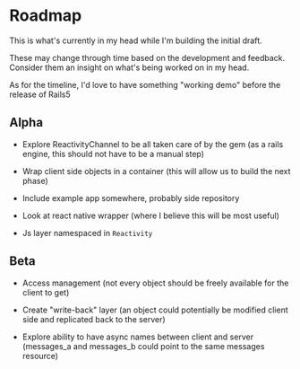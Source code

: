 # Roadmap

This is what's currently in my head while I'm building the initial draft.

These may change through time based on the development and feedback. Consider them an insight on what's being worked on in my head.

As for the timeline, I'd love to have something "working demo" before the release of Rails5

## Alpha

- Explore ReactivityChannel to be all taken care of by the gem (as a rails engine, this should not have to be a manual step)

- Wrap client side objects in a container (this will allow us to build the next phase)

- Include example app somewhere, probably side repository

- Look at react native wrapper (where I believe this will be most useful)

- Js layer namespaced in `Reactivity`

## Beta

- Access management (not every object should be freely available for the client to get)

- Create "write-back" layer (an object could potentially be modified client side and replicated back to the server)

- Explore ability to have async names between client and server (messages_a and messages_b could point to the same messages resource)
